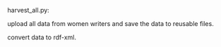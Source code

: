 harvest_all.py:

upload all data from women writers and save the data to reusable files.

convert data to rdf-xml.

